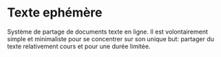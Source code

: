 # Texte ephémère

Système de partage de documents texte en ligne. Il est volontairement simple et minimaliste pour se concentrer sur son unique but: partager du texte relativement cours et pour une durée limitée.

